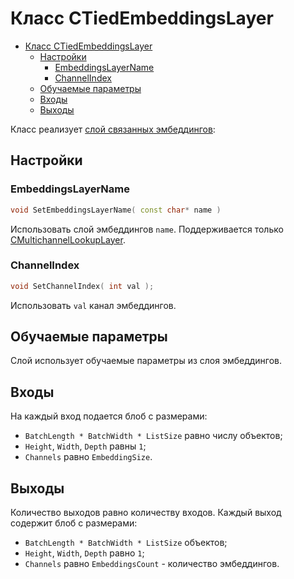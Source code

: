 # Класс CTiedEmbeddingsLayer

<!-- TOC -->

- [Класс CTiedEmbeddingsLayer](#класс-ctiedembeddingslayer)
  - [Настройки](#настройки)
    - [EmbeddingsLayerName](#embeddingslayername)
    - [ChannelIndex](#channelindex)
  - [Обучаемые параметры](#обучаемые-параметры)
  - [Входы](#входы)
  - [Выходы](#выходы)

<!-- /TOC -->

Класс реализует [слой связанных эмбеддингов](https://arxiv.org/pdf/1608.05859.pdf):

## Настройки

### EmbeddingsLayerName

```c++
void SetEmbeddingsLayerName( const char* name )
```
Использовать слой эмбеддингов `name`. Поддерживается только [CMultichannelLookupLayer](DiscreteFeaturesLayers/MultichannelLookupLayer.md).

### ChannelIndex

```c++
void SetChannelIndex( int val );
```
Использовать `val` канал эмбеддингов.

## Обучаемые параметры

Слой использует обучаемые параметры из слоя эмбеддингов.

## Входы

На каждый вход подается блоб с размерами:
- `BatchLength * BatchWidth * ListSize` равно числу объектов;
- `Height`, `Width`, `Depth` равны `1`;
- `Channels` равно `EmbeddingSize`.

## Выходы

Количество выходов равно количеству входов.
Каждый выход содержит блоб с размерами:
- `BatchLength * BatchWidth * ListSize` объектов;
- `Height`, `Width`, `Depth` равно `1`;
- `Channels` равно `EmbeddingsCount` - количество эмбеддингов.
